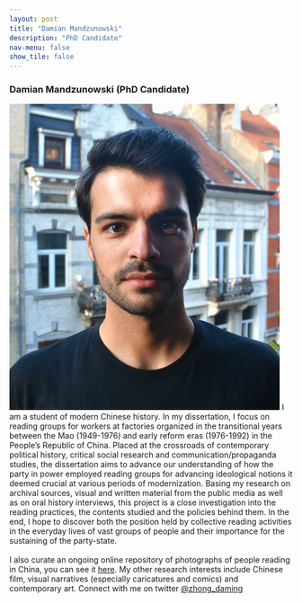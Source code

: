 ```yaml
---
layout: post
title: "Damian Mandzunowski"
description: "PhD Candidate"
nav-menu: false
show_tile: false
---
```


### Damian Mandzunowski (PhD Candidate)

<span class="image left"><img src="/assets/images/DamianMandzunowski.jpeg" alt="" title="" style=""></span>
I am a student of modern Chinese history. In my dissertation, I focus on reading groups for workers at factories organized in the transitional years between the Mao (1949-1976) and early reform eras (1976-1992) in the People’s Republic of China. Placed at the crossroads of contemporary political history, critical social research and communication/propaganda studies, the dissertation aims to advance our understanding of how the party in power employed reading groups for advancing ideological notions it deemed crucial at various periods of modernization. Basing my research on archival sources, visual and written material from the public media as well as on oral history interviews, this project is a close investigation into the reading practices, the contents studied and the policies behind them. In the end, I hope to discover both the position held by collective reading activities in the everyday lives of vast groups of people and their importance for the sustaining of the party-state.
<br>
<br> I also curate an ongoing online repository of photographs of people reading in China, you can see it <a href="https://chinareading.wordpress.com/">here</a>. My other research interests include Chinese film, visual narratives (especially caricatures and comics) and contemporary art. Connect with me on twitter <a href="https://twitter.com/zhong_daming">@zhong_daming</a>
